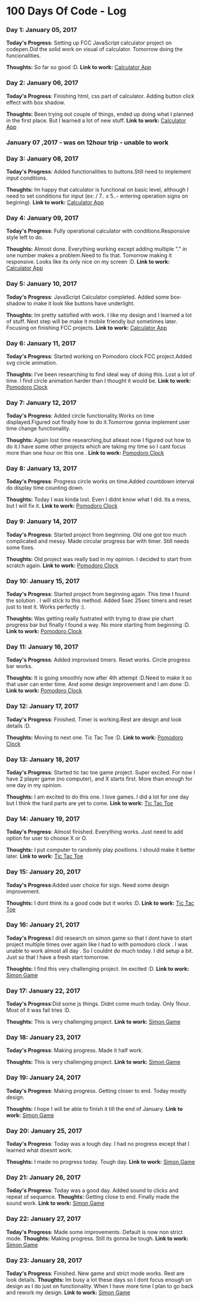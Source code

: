 # 100 Days Of Code - Log

### Day 1: January 05, 2017 


**Today's Progress**: Setting up  FCC JavaScript calculator project on codepen.Did the solid work on visual of calculator.
Tomorrow doing the funcionalities.

**Thoughts:** So far so good :D.
**Link to work:** [Calculator App](http://codepen.io/Sagi_San/full/ggbXVj/)

### Day 2: January 06, 2017 


**Today's Progress**: Finishing html, css part of calculator. Adding button click effect with box shadow.

**Thoughts:** Been trying out couple of things, ended up doing what I planned in the first place. But I learned
a lot of new stuff.
**Link to work:** [Calculator App](http://codepen.io/Sagi_San/full/ggbXVj/)


### January 07 ,2017 - was on 12hour trip - unable to work

### Day 3: January 08, 2017 


**Today's Progress**: Added functionalities to buttons.Still need to implement input conditions.

**Thoughts:** Im happy that calculator is functional on basic level, although I need to set conditions for input
(ex: / 7.. x 5..- entering operation signs on begining).
**Link to work:** [Calculator App](http://codepen.io/Sagi_San/full/ggbXVj/)


### Day 4: January 09, 2017 


**Today's Progress**: Fully operational calculator with conditions.Responsive style left to do.

**Thoughts:** Almost done. Everything working except adding multiple "." in one number makes a problem.Need to fix that.
Tomorrow making it responsive. Looks like its only nice on my screen :D.
**Link to work:** [Calculator App](http://codepen.io/Sagi_San/full/ggbXVj/)


### Day 5: January 10, 2017 


**Today's Progress**: JavaScript Calculator completed. Added some box-shadow to make it look like buttons have underlight.

**Thoughts:** Im pretty satisfied with work. I like my design and I learned a lot of stuff. Next step will be make it mobile friendly
but sometimes later. Focusing on finishing FCC projects.
**Link to work:** [Calculator App](http://codepen.io/Sagi_San/full/ggbXVj/)


### Day 6: January 11, 2017 


**Today's Progress**: Started working on Pomodoro clock FCC project.Added svg circle animation.

**Thoughts:** I've been researching to find ideal way of doing this. Lost a lot of time. I find circle animation harder 
than I thought it would be.
**Link to work:** [Pomodoro Clock](https://codepen.io/Sagi_San/full/wgGKQJ/)

### Day 7: January 12, 2017 


**Today's Progress**: Added circle functionality.Works on time displayed.Figured out finally how
to do it.Tomorrow gonna implement user time change functionality.

**Thoughts:** Again lost time researching,but atleast now I figured out how to do it.I have some other
projects which are taking my time so I cant focus more than one hour on this one .
**Link to work:** [Pomodoro Clock](https://codepen.io/Sagi_San/pen/wgGKQJ)



### Day 8: January 13, 2017 


**Today's Progress**: Progress circle works on time.Added countdown interval do display time counting down.

**Thoughts:** Today I was kinda lost. Even I didnt know what I did. Its a mess, but I will fix it.
**Link to work:** [Pomodoro Clock](https://codepen.io/Sagi_San/pen/wgGKQJ)


### Day 9: January 14, 2017 


**Today's Progress**: Started project from beginning. Old one got too much complicated and messy.
Made circular progress bar with timer. Still needs some fixes.

**Thoughts:** Old project was really bad in my opinion. I decided to start from scratch again.
**Link to work:** [Pomodoro Clock](https://codepen.io/Sagi_San/pen/wgGKQJ)


### Day 10: January 15, 2017 


**Today's Progress**: Started project from beginning again. This time I found the solution .
I will stick to this method. Added 5sec 25sec timers and reset just to test it. Works perfectly :).


**Thoughts:** Was getting really fustrated with trying to draw pie chart progress bar but finally I found a way.
No more starting from beginning :D.
**Link to work:** [Pomodoro Clock](https://codepen.io/Sagi_San/pen/wgGKQJ)

### Day 11: January 16, 2017 


**Today's Progress**: Added improvised timers. Reset works. Circle progress bar works.


**Thoughts:** It is going smoothly now after 4th attempt :D.Need to make it so that user can enter time.
And some design improvement and I am done :D.
**Link to work:** [Pomodoro Clock](https://codepen.io/Sagi_San/pen/wgGKQJ)


### Day 12: January 17, 2017 


**Today's Progress**: Finished. Timer is working.Rest are design and look details :D.


**Thoughts:** Moving to next one. Tic Tac Toe :D.
**Link to work:** [Pomodoro Clock](https://codepen.io/Sagi_San/pen/wgGKQJ)


### Day 13: January 18, 2017 


**Today's Progress**: Started tic tac toe game project. Super excited. For now I have
2 player game (no computer), and X starts first. More than enough for one day in my opinion.


**Thoughts:** I am excited to do this one. I love games. I did a lot for one day but I think
the hard parts are yet to come.
**Link to work:** [Tic Tac Toe](http://codepen.io/Sagi_San/full/WRRxrY/)


### Day 14: January 19, 2017 


**Today's Progress**: Almost finished. Everything works. Just need to add option for user
to choose X or O.


**Thoughts:** I put computer to randomly play positions. I should make it better later.
**Link to work:** [Tic Tac Toe](http://codepen.io/Sagi_San/full/WRRxrY/)



### Day 15: January 20, 2017 


**Today's Progress**:Added user choice for sign. Need some design improvement.


**Thoughts:** I dont think its a good code but it works :D.
**Link to work:** [Tic Tac Toe](http://codepen.io/Sagi_San/full/WRRxrY/)


### Day 16: January 21, 2017 


**Today's Progress**:I did research on simon game so that I dont have to start project multiple
times over again like I had to with pomodoro clock . I was unable to work almost all day . So I couldnt do
much today. I did setup a bit. Just so that I have a fresh start tomorrow.


**Thoughts:** I find this very challenging project. Im excited :D.
**Link to work:** [Simon Game](https://codepen.io/Sagi_San/pen/ZLKeEE)


### Day 17: January 22, 2017 


**Today's Progress**:Did some js things. Didnt come much today. Only 1hour. Most of it was fail tries :D.


**Thoughts:** This is very challenging project.
**Link to work:** [Simon Game](https://codepen.io/Sagi_San/pen/ZLKeEE)



### Day 18: January 23, 2017 


**Today's Progress**: Making progress. Made it half work.

**Thoughts:** This is very challenging project.
**Link to work:** [Simon Game](https://codepen.io/Sagi_San/pen/ZLKeEE)


### Day 19: January 24, 2017 


**Today's Progress**: Making progress. Getting closer to end. Today mostly design.

**Thoughts:** I hope I will be able to finish it till the end of January.
**Link to work:** [Simon Game](https://codepen.io/Sagi_San/pen/ZLKeEE)


### Day 20: January 25, 2017 


**Today's Progress**: Today was a tough day. I had no progress except that I learned what
doesnt work.

**Thoughts:** I made no progress today. Tough day.
**Link to work:** [Simon Game](https://codepen.io/Sagi_San/pen/ZLKeEE)


### Day 21: January 26, 2017 


**Today's Progress**: Today was a good day. Added sound to clicks and repeat of sequence.
**Thoughts:** Getting close to end. Finally made the sound work.
**Link to work:** [Simon Game](https://codepen.io/Sagi_San/pen/ZLKeEE)



### Day 22: January 27, 2017 


**Today's Progress**: Made some improvements. Default is now non strict mode.
**Thoughts:** Making progress. Still its gonna be tough.
**Link to work:** [Simon Game](https://codepen.io/Sagi_San/pen/ZLKeEE)



### Day 23: January 28, 2017 


**Today's Progress**: Finished. New game and strict mode works. Rest are look details.
**Thoughts:** Im busy a lot these days so I dont focus enough on design as I do just on functionality.
When I have more time I plan to go back and rework my design.
**Link to work:** [Simon Game](https://codepen.io/Sagi_San/pen/ZLKeEE)


<!-- ### Day 1: June 27, Monday

**Today's Progress**: I've gone through many exercises on FreeCodeCamp.

**Thoughts** I've recently started coding, and it's a great feeling when I finally solve an algorithm challenge after a lot of attempts and hours spent.

**Link(s) to work**
1. [Find the Longest Word in a String](https://www.freecodecamp.com/challenges/find-the-longest-word-in-a-string)
2. [Title Case a Sentence](https://www.freecodecamp.com/challenges/title-case-a-sentence)
 -->